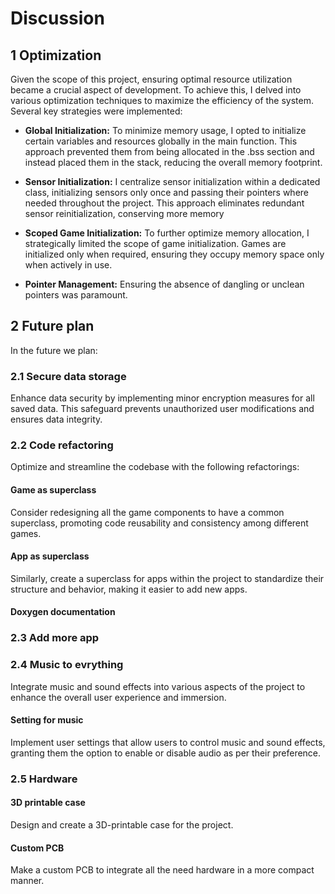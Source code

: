 # Discussion

## 1 Optimization

Given the scope of this project, ensuring optimal resource utilization became a crucial aspect of development.
To achieve this, I delved into various optimization techniques to maximize the efficiency of the system. Several key strategies were implemented:

- **Global Initialization:** To minimize memory usage, I opted to initialize certain variables and resources globally in the main function. This approach prevented them from being allocated in the .bss section and instead placed them in the stack, reducing the overall memory footprint.

- **Sensor Initialization:** I centralize sensor initialization within a dedicated class, initializing sensors only once and passing their pointers where needed throughout the project. This approach eliminates redundant sensor reinitialization, conserving more memory

- **Scoped Game Initialization:** To further optimize memory allocation, I strategically limited the scope of game initialization. Games are initialized only when required, ensuring they occupy memory space only when actively in use.

- **Pointer Management:** Ensuring the absence of dangling or unclean pointers was paramount.

## 2 Future plan

In the future we plan:

### 2.1 Secure data storage

Enhance data security by implementing minor encryption measures for all saved data. This safeguard prevents unauthorized user modifications and ensures data integrity.

### 2.2 Code refactoring

Optimize and streamline the codebase with the following refactorings:

#### Game as superclass

Consider redesigning all the game components to have a common superclass, promoting code reusability and consistency among different games.

#### App as superclass

Similarly, create a superclass for apps within the project to standardize their structure and behavior, making it easier to add new apps.

#### Doxygen documentation

### 2.3 Add more app

### 2.4 Music to evrything

Integrate music and sound effects into various aspects of the project to enhance the overall user experience and immersion.

#### Setting for music

Implement user settings that allow users to control music and sound effects, granting them the option to enable or disable audio as per their preference.

### 2.5 Hardware

#### 3D printable case

Design and create a 3D-printable case for the project.

#### Custom PCB

Make a custom PCB to integrate all the need hardware in a more compact manner.
